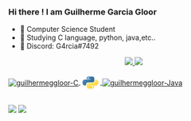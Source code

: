 ### Hi there !  I am Guilherme Garcia Gloor 

- 🔭 Computer Science Student 
- 🌱 Studying C language, python, java,etc..
- 💬 Discord: G4rcia#7492

<div align="center">
  <a href="https://github.com/guilhermeggloor">
  <img height="180em" src="https://github-readme-stats.vercel.app/api?username=guilhermeggloor&show_icons=true&theme=dark&include_all_commits=true&count_private=true"/>
  <img height="160em" src="https://github-readme-stats.vercel.app/api/top-langs/?username=guilhermeggloor&layout=compact&langs_count=7&theme=dark"/>
</div>
 <div style="display: inline_block"><br>
 <img align="center" alt="guilhermeggloor-C" height="30" width="40" src="https://cdn.jsdelivr.net/gh/devicons/devicon/icons/c/c-original.svg" />
 <img align="center" alt="guilhermeggloor-Python" height="30" width="40" src="https://raw.githubusercontent.com/devicons/devicon/master/icons/python/python-original.svg">
 <img align="center" alt="guilhermeggloor-Java" height="30" width="40" src="https://cdn.jsdelivr.net/gh/devicons/devicon/icons/java/java-original.svg">
</div>
  
  ##
  
  <div> 
  <a href="https://instagram.com/gloorguilherme" target="_blank"><img src="https://img.shields.io/badge/-Instagram-%23E4405F?style=for-the-badge&logo=instagram&logoColor=white" target="_blank"></a>
  <a href = "mailto:guilhermegloor8@gmail.com"><img src="https://img.shields.io/badge/-Gmail-%23333?style=for-the-badge&logo=gmail&logoColor=white" target="_blank"></a>
 
</div>
  
  
  
  
